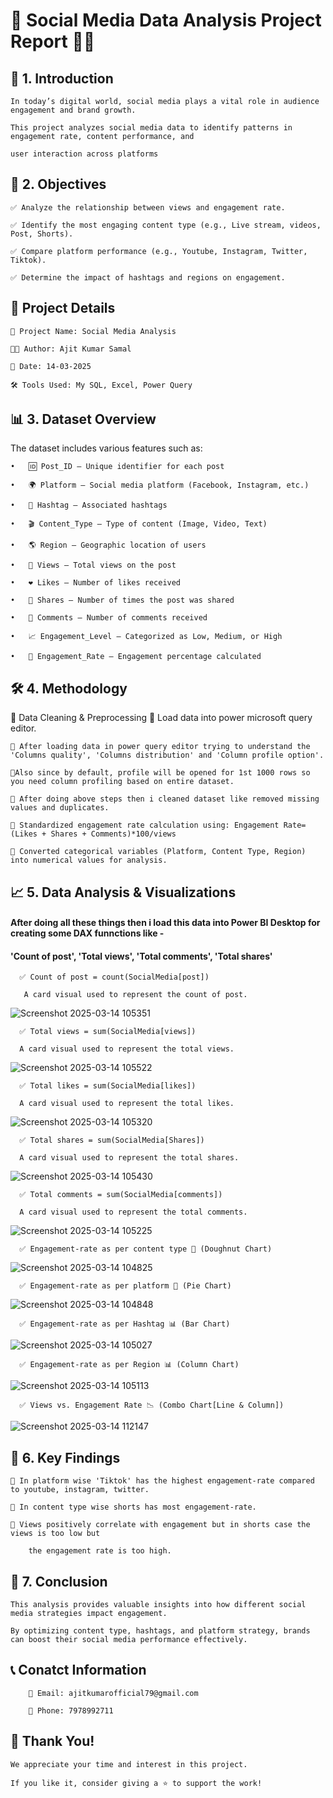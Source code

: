 # 📌 Social Media Data Analysis Project Report 📢✨

## 📖 1. Introduction

    In today’s digital world, social media plays a vital role in audience engagement and brand growth. 
    
    This project analyzes social media data to identify patterns in engagement rate, content performance, and 
    
    user interaction across platforms

## 🎯 2. Objectives

    ✅ Analyze the relationship between views and engagement rate.

    ✅ Identify the most engaging content type (e.g., Live stream, videos, Post, Shorts).

    ✅ Compare platform performance (e.g., Youtube, Instagram, Twitter, Tiktok).
    
    ✅ Determine the impact of hashtags and regions on engagement.

## 📌 Project Details

    📛 Project Name: Social Media Analysis

    👨‍💻 Author: Ajit Kumar Samal

    📅 Date: 14-03-2025

    🛠 Tools Used: My SQL, Excel, Power Query

## 📊 3. Dataset Overview

The dataset includes various features such as:

    •	🆔 Post_ID – Unique identifier for each post
    
    •	🌍 Platform – Social media platform (Facebook, Instagram, etc.)
    
    •	🔖 Hashtag – Associated hashtags
    
    •	🎬 Content_Type – Type of content (Image, Video, Text)
    
    •	🌎 Region – Geographic location of users
    
    •	👀 Views – Total views on the post
    
    •	❤️ Likes – Number of likes received
    
    •	🔄 Shares – Number of times the post was shared

    •	💬 Comments – Number of comments received
    
    •	📈 Engagement_Level – Categorized as Low, Medium, or High
    
    •	🔢 Engagement_Rate – Engagement percentage calculated

## 🛠 4. Methodology

📂 Data Cleaning & Preprocessing
    🔹 Load data into power microsoft query editor.
    
    🔹 After loading data in power query editor trying to understand the 'Columns quality', 'Columns distribution' and 'Column profile option'.
    
    🔹Also since by default, profile will be opened for 1st 1000 rows so you need column profiling based on entire dataset.
    
    🔹 After doing above steps then i cleaned dataset like removed missing values and duplicates.
    
    🔹 Standardized engagement rate calculation using: Engagement Rate=(Likes + Shares + Comments)*100/views

    🔹 Converted categorical variables (Platform, Content Type, Region) into numerical values for analysis.

  ## 📈 5. Data Analysis & Visualizations

  #### After doing all these things then i load this data into Power BI Desktop for creating some DAX funnctions like -
  #### 'Count of post', 'Total views', 'Total comments', 'Total shares'
  
      ✅ Count of post = count(SocialMedia[post])
      
       A card visual used to represent the count of post.
       
  ![Screenshot 2025-03-14 105351](https://github.com/user-attachments/assets/1b62a688-5e63-4b19-bb50-f319d44f8a1d)
       
      ✅ Total views = sum(SocialMedia[views])
      
      A card visual used to represent the total views.
      
  ![Screenshot 2025-03-14 105522](https://github.com/user-attachments/assets/d40ca51c-bec2-420e-b6b5-ecef77d84dbc)
      
      ✅ Total likes = sum(SocialMedia[likes])
      
      A card visual used to represent the total likes.
      
  ![Screenshot 2025-03-14 105320](https://github.com/user-attachments/assets/7613c08f-0099-4585-a509-bb945b6a3477)
    
      ✅ Total shares = sum(SocialMedia[Shares])
      
      A card visual used to represent the total shares.
      
  ![Screenshot 2025-03-14 105430](https://github.com/user-attachments/assets/24f30b66-1a06-41da-89ab-b247f0ea5e09)
      
      ✅ Total comments = sum(SocialMedia[comments])
      
      A card visual used to represent the total comments.
      
  ![Screenshot 2025-03-14 105225](https://github.com/user-attachments/assets/bf47b974-4e83-4a8e-ba33-0baf58f9f308)
  
      ✅ Engagement-rate as per content type 🥯 (Doughnut Chart)
      
![Screenshot 2025-03-14 104825](https://github.com/user-attachments/assets/93c31a8e-2349-4895-9b2f-60994d74e39c)

      ✅ Engagement-rate as per platform 🥧 (Pie Chart)
      
 ![Screenshot 2025-03-14 104848](https://github.com/user-attachments/assets/699c4573-70cc-4ca1-afd5-fa8f0627ea8a)
 
      ✅ Engagement-rate as per Hashtag 📊 (Bar Chart)
      
![Screenshot 2025-03-14 105027](https://github.com/user-attachments/assets/00960fc1-3611-4fb5-b5b2-3ff9f41b9bdc)

      ✅ Engagement-rate as per Region 📊 (Column Chart)
      
![Screenshot 2025-03-14 105113](https://github.com/user-attachments/assets/a0d0e5db-7334-4ac2-b2b9-e151df0324d4)

      ✅ Views vs. Engagement Rate 📉 (Combo Chart[Line & Column])

![Screenshot 2025-03-14 112147](https://github.com/user-attachments/assets/9387daac-8632-4d71-9d51-56f7927ffe54)

## 📢 6. Key Findings

    📌 In platform wise 'Tiktok' has the highest engagement-rate compared to youtube, instagram, twitter.
    
    📌 In content type wise shorts has most engagement-rate.
    
    📌 Views positively correlate with engagement but in shorts case the views is too low but 
    
        the engagement rate is too high.

## 🎯 7. Conclusion

    This analysis provides valuable insights into how different social media strategies impact engagement. 
    
    By optimizing content type, hashtags, and platform strategy, brands can boost their social media performance effectively.
    
## 📞 Conatct Information 

        📧 Email: ajitkumarofficial79@gmail.com
        
        📱 Phone: 7978992711
        
## 🎉 Thank You!  

    We appreciate your time and interest in this project.  
    
    If you like it, consider giving a ⭐ to support the work!  

      

      
 



    

  



    



